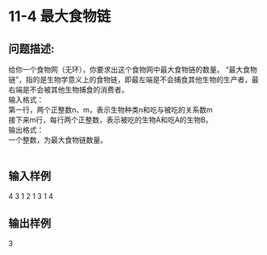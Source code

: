 # 11-4 最大食物链

## 问题描述:<br>
给你一个食物网（无环），你要求出这个食物网中最大食物链的数量。 “最大食物链”，指的是生物学意义上的食物链，即最左端是不会捕食其他生物的生产者，最右端是不会被其他生物捕食的消费者。<br>
输入格式：<br>
第一行，两个正整数n、m，表示生物种类n和吃与被吃的关系数m<br>
接下来m行，每行两个正整数，表示被吃的生物A和吃A的生物B。<br>
输出格式：<br>
一个整数，为最大食物链数量。<br>
<br>

## 输入样例<br>
4 3
1 2
1 3
1 4

## 输出样例<br>
3<br>
